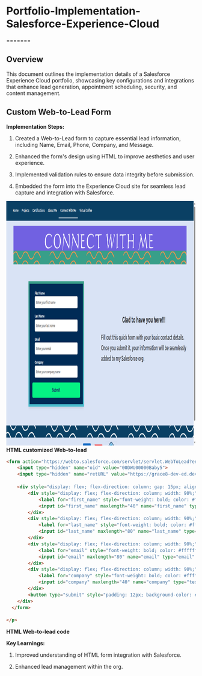 
# Portfolio-Implementation-Salesforce-Experience-Cloud
=======
## Overview

This document outlines the implementation details of a Salesforce Experience Cloud portfolio, showcasing key configurations and integrations that enhance lead generation, appointment scheduling, security, and content management.

## Custom Web-to-Lead Form
**Implementation Steps:**
  1. Created a Web-to-Lead form to capture essential lead information, including Name, Email, Phone, Company, and Message.
  
  2. Enhanced the form's design using HTML to improve aesthetics and user experience.
  
  3. Implemented validation rules to ensure data integrity before submission.
  
  4. Embedded the form into the Experience Cloud site for seamless lead capture and integration with Salesforce.

<p align="left"> 
      <img src="images/Screenshot from 2025-03-31 11-02-36.png" alt="Web-to-lead form" style="width: 900px; height: 650px"/>
      <br>
      <b>HTML customized Web-to-lead </b>
</p>

<p align="left"> 


```HTML
<form action="https://webto.salesforce.com/servlet/servlet.WebToLead?encoding=UTF-8&orgId=00DWU00000Baby5" method="POST" style="max-width: 400px; margin: 0 auto; padding: 20px; background-color: #002b56; border: 8px solid; border-image: linear-gradient(to bottom, #389f89, #4abdcd) 1; border-radius: 8px; box-shadow: 0 4px 8px rgba(0, 0, 0, 0.1);">
    <input type="hidden" name="oid" value="00DWU00000Baby5">
    <input type="hidden" name="retURL" value="https://grace8-dev-ed.develop.my.site.com/portfolio/s/thank-you">
  
    <div style="display: flex; flex-direction: column; gap: 15px; align-items: center;">
        <div style="display: flex; flex-direction: column; width: 90%;">
            <label for="first_name" style="font-weight: bold; color: #ffffff;">First Name</label>
            <input id="first_name" maxlength="40" name="first_name" type="text" placeholder="Enter your first name" style="padding: 10px; border: 1px solid #ccc; border-radius: 5px; width: 100%;" required>
        </div>
        <div style="display: flex; flex-direction: column; width: 90%;">
            <label for="last_name" style="font-weight: bold; color: #ffffff;">Last Name</label>
            <input id="last_name" maxlength="80" name="last_name" type="text" placeholder="Enter your last name" style="padding: 10px; border: 1px solid #ccc; border-radius: 5px; width: 100%;" required>
        </div>
        <div style="display: flex; flex-direction: column; width: 90%;">
            <label for="email" style="font-weight: bold; color: #ffffff;">Email</label>
            <input id="email" maxlength="80" name="email" type="email" placeholder="Enter your email" style="padding: 10px; border: 1px solid #ccc; border-radius: 5px; width: 100%;" required>
        </div>
        <div style="display: flex; flex-direction: column; width: 90%;">
            <label for="company" style="font-weight: bold; color: #ffffff;">Company</label>
            <input id="company" maxlength="40" name="company" type="text" placeholder="Enter your company name" style="padding: 10px; border: 1px solid #ccc; border-radius: 5px; width: 100%;" >
        </div>
        <button type="submit" style="padding: 12px; background-color: #05f283; color: #1c3369; font-weight: bold; border: none; border-radius: 5px; cursor: pointer; font-size: 16px; width: 100%;">Submit</button>
    </div>
  </form>

</p>
```
<p text-align='center'>
<b>HTML Web-to-lead code</b>  
</p>
  

**Key Learnings:**
  
  1. Improved understanding of HTML form integration with Salesforce.
  
  2. Enhanced lead management within the org.

